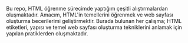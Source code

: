 Bu repo, HTML öğrenme sürecimde yaptığım çeşitli alıştırmalardan oluşmaktadır. Amacım, HTML'in temellerini öğrenmek ve web sayfası oluşturma becerilerimi geliştirmektir. Burada bulunan her çalışma; HTML etiketleri, yapısı ve temel web sayfası oluşturma tekniklerini anlamak için yapılan pratiklerden oluşmaktadır.
